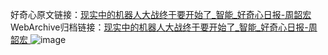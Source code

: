 好奇心原文链接：[现实中的机器人大战终于要开始了_智能_好奇心日报-周韶宏 ](https://www.qdaily.com/articles/11761.html)
WebArchive归档链接：[现实中的机器人大战终于要开始了_智能_好奇心日报-周韶宏 ](http://web.archive.org/web/20190623171041/https://www.qdaily.com/articles/11761.html)
![image](http://ww3.sinaimg.cn/large/007d5XDply1g3waj8irtyj30u03a47wh)
